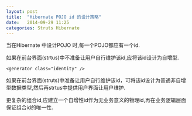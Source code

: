 ```yaml
---
layout: post
title:  "Hibernate POJO id 的设计策略"
date:   2014-09-29 11:25
categories: Struts Hibernate
---
```


当在Hibernate 中设计POJO 时,每一个POJO都应有一个id.

如果在前台界面(strtus)中不准备让用户自行维护该id,应将该id设计为自增型.

```
<generator class="identity" />
```


如果在前台界面(struts)中准备让用户自行维护该id，可将该id设计为普通非自增型数据类型,然后再strtus中提供用户界面让用户维护.

更复杂的组合id,应建立一个自增性id作为无业务意义的物理id,再在业务逻辑层面保证组合id的唯一性.
